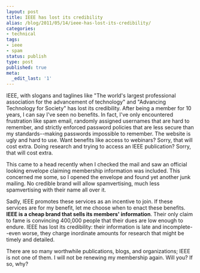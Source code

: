 ```yaml
---
layout: post
title: IEEE has lost its credibility
alias: /blog/2011/05/14/ieee-has-lost-its-credibility/
categories:
- technical
tags:
- ieee
- spam
status: publish
type: post
published: true
meta:
  _edit_last: '1'
---
```

IEEE, with slogans and taglines like "The world's largest professional association for the advancement of technology" and "Advancing Technology for Society" has lost its credibility. After being a member for 10 years, I can say I've seen no benefits. In fact, I've only encountered frustration like spam email, randomly assigned usernames that are hard to remember, and strictly enforced password policies that are less secure than my standards--making passwords impossible to remember. The website is ugly and hard to use. Want benefits like access to webinars? Sorry, that will cost extra. Doing research and trying to access an IEEE publication? Sorry, that will cost extra.

This came to a head recently when I checked the mail and saw an official looking envelope claiming membership information was included. This concerned me some, so I opened the envelope and found yet another junk mailing. No credible brand will allow spamvertising, much less spamvertising with their name all over it.

Sadly, IEEE promotes these services as an incentive to join. If these services are for my benefit, let me choose when to enact these benefits. <strong>IEEE is a cheap brand that sells its members' information</strong>. Their only claim to fame is convincing 400,000 people that their dues are low enough to endure. IEEE has lost its credibility: their information is late and incomplete--even worse, they charge inordinate amounts for research that might be timely and detailed.

There are so many worthwhile publications, blogs, and organizations; IEEE is not one of them. I will not be renewing my membership again. Will you? If so, why?
